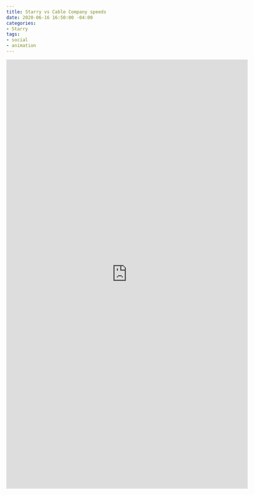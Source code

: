 ```yaml
---
title: Starry vs Cable Company speeds
date: 2020-06-16 16:50:00 -04:00
categories:
- Starry
tags:
- social
- animation
---
```


<div class="video-vertical">
	<iframe src="https://player.vimeo.com/video/429769995?&loop=1" width="640" height="1136" frameborder="0" webkitallowfullscreen mozallowfullscreen allowfullscreen allow="autoplay" background="1"></iframe>
</div>
